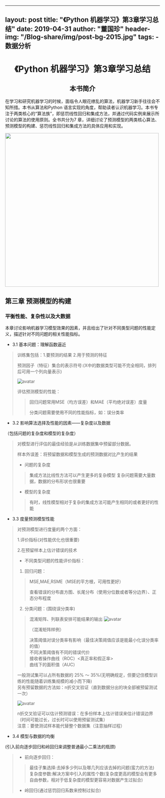 ﻿

---
layout:     post
title:      "《Python 机器学习》第3章学习总结"
date:       2019-04-31
author:     "董国珍"
header-img: "/Blog-share/img/post-bg-2015.jpg"
tags:
    - 数据分析
---




#  <center>《Python 机器学习》第3章学习总结<center>  

##  <center>本书简介<center>


在学习和研究机器学习的时候，面临令人眼花缭乱的算法，机器学习新手往往会不知所措。本书从算法和Python 语言实现的角度，帮助读者认识机器学习。本书专注于两类核心的“算法族”，即惩罚线性回归和集成方法，并通过代码实例来展示所讨论的算法的使用原则。全书共分为7 章，详细讨论了预测模型的两类核心算法、预测模型的构建、惩罚线性回归和集成方法的具体应用和实现。  
   
   

<img src="/Blog-share/img/1903/04/Mialia/book.png" width="500" hegiht="900" align=center />  
   
 

## 第三章 预测模型的构建
  

### 平衡性能、复杂性以及大数据  

本章讨论影响机器学习模型效果的因素，并且给出了针对不同类型问题的性能定义，描述针对不同问题的相关性能指标。


* 3.1 基本问题：理解函数逼近
  
> 训练集包括：1.要预测的结果 2.用于预测的特征  
>   
> 预测因子（特征）集合的表示符号:(X中的数据类型可能不完全相同，排列后可用一个列向量表示) 
>  
> ![avatar](/Blog-share/img/1903/04/Mialia/3.1.png)  
>  
> 评估预测模型的性能：  
> >  
> > 回归问题常用MSE（均方误差）和MAE（平均绝对误差）度量  
> >  
> > 分类问题需要使用不同的性能指标，如：误分类率
> >  

* 3.2 影响算法选择及性能的因素——复杂度以及数据
  
（包括问题的复杂度和模型的复杂度）  
  
> 对模型进行评估的最佳经验是从训练数据集中预留部分数据。
>  
> 样本外误差：将预留数据和模型生成的预测数据对比产生的结果  
> * 问题的复杂度
> > 集成方法比线性方法可以产生更多的复杂模型
> > 复杂问题需要大量数据，数据的分布形状也很重要
> * 模型的复杂度
> > 
> > 有时，线性模型相对于复杂的集成方法可能产生相同的或者更好的性能
> > 
  
* 3.3 度量预测模型性能
  
> 对预测模型进行度量的两个方面：  
>  
> 1.评价指标(对性能优化也很重要)  
>  
> 2.在预留样本上估计错误的技术
>   
>  * 不同类型问题的性能评价指标：
>   
> 1. 回归问题：  
> > MSE,MAE,RSME（MSE的平方根，可用性更好）  
> >  
> > 查看错误的分布直方图、长尾分布（使用分位数或者等分边界）、正态分布程度  
>  
> 2. 分类问题：(围绕误分类率)
> > 混淆矩阵、列联表安排可能结果的输出
> > ![avatar](/Blog-share/img/1903/04/Mialia/3.2.png)  
> >  
> > （混淆矩阵样例）
> >  
> > 决策阈值对误分类率有影响（最佳决策阈值应该是能最小化误分类率的值）  
> > 不同决策阈值有不同的错误代价  
> > 接收者操作曲线（ROC）<真正率和假正率>  
> > 曲线下的面积值（AUC）  
>  
> 一般测试集可以占所有数据的 25% ～ 35%(无明确规定，但要记住模型训练的性能随着训练集规模的减小而下降)  
> 另有预留数据的方法如：n折交叉验证（直到数据分出的块全部被预留测试一次）  
>  
> ![avatar](/Blog-share/img/1903/04/Mialia/3.3.png)  
>  
> n折交叉验证可以估计预测错误：在多份样本上估计错误来估计错误边界（时间可能过长，过长时可以使用预留测试集）  
> 注意：要使测试样本能代替整个数据集（注意抽样过程）  
  
* 3.4 模型与数据的均衡
  
(引入前向逐步回归和岭回归来调整普通最小二乘法的瓶颈)
  
> * 前向逐步回归：  
> > 最佳子集选择:去掉多少列以及哪几列应该去掉的问题(蛮力的方法)    
> > 复杂度参数:解决方案中引入的属性个数(复杂度更高的模型会有更多自由参数，相对于低复杂度的模型更容易对数据产生过拟合)  
> * 岭回归(通过惩罚回归系数来控制过拟合)

